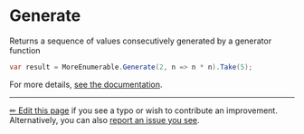 # Generate

Returns a sequence of values consecutively generated by a generator function

```c# --destination-file ../code/Program.cs --region statements --project ../code/TryMoreLinq.csproj
var result = MoreEnumerable.Generate(2, n => n * n).Take(5);
```

For more details, [see the documentation][doc].

---

[&#x270F; Edit this page][edit] if you see a typo or wish to contribute an
improvement. Alternatively, you can also [report an issue you see][issue].


[edit]: https://github.com/morelinq/try/edit/master/m/generate.md
[issue]: https://github.com/morelinq/try/issues/new?title=Generate
[doc]: https://morelinq.github.io/3.1/ref/api/html/M_MoreLinq_MoreEnumerable_Generate__1.htm
